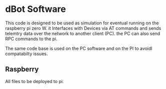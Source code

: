 # dBot Software

This code is designed to be used as simulation for eventual running on the raspberry pi zero W. it Interfaces with Devices via AT commands and sends telemtry data over the network to another client (PC). the PC can also send RPC commands to the pi. 


The same code base is used on the PC software and on the PI to avoidl compatabilty issues. 

## Raspberry
All files to be deployed to pi. 
